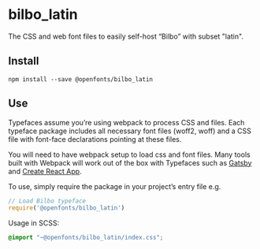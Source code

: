 
# bilbo_latin

The CSS and web font files to easily self-host “Bilbo” with subset "latin".

## Install

`npm install --save @openfonts/bilbo_latin`

## Use

Typefaces assume you’re using webpack to process CSS and files. Each typeface
package includes all necessary font files (woff2, woff) and a CSS file with
font-face declarations pointing at these files.

You will need to have webpack setup to load css and font files. Many tools built
with Webpack will work out of the box with Typefaces such as [Gatsby](https://github.com/gatsbyjs/gatsby)
and [Create React App](https://github.com/facebookincubator/create-react-app).

To use, simply require the package in your project’s entry file e.g.

```javascript
// Load Bilbo typeface
require('@openfonts/bilbo_latin')
```

Usage in SCSS:
```scss
@import "~@openfonts/bilbo_latin/index.css";
```
